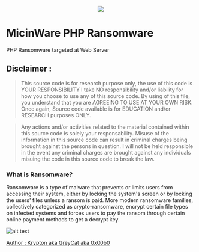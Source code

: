 <p align="center">
<img src="https://i.postimg.cc/gkQK4cwt/micin-2.png">
</p>

# MicinWare PHP Ransomware
PHP Ransomware targeted at Web Server


## Disclaimer : 

>  This source code is for research purpose only, the use of this code is YOUR RESPONSIBILITY
>  I take NO responsibility and/or liability for how you choose to use any of this source code. 
>  By using of this file, you understand that you are AGREEING TO USE AT YOUR OWN RISK. Once again, 
>  Source code available is for EDUCATION and/or RESEARCH purposes ONLY.

>  Any actions and/or activities related to the material contained within this source code is solely your responsability. Misuse of the information in this source code can result in criminal charges being brought against the persons in question. I will not be held responsible in the event any criminal charges are brought against any individuals misuing the code in this source code to break the law.


### What is Ransomware?

Ransomware is a type of malware that prevents or limits users from accessing their system, either by locking the system's screen or by locking the users' files unless a ransom is paid. More modern ransomware families, collectively categorized as crypto-ransomware, encrypt certain file types on infected systems and forces users to pay the ransom through certain online payment methods to get a decrypt key.

![alt text](https://steamuserimages-a.akamaihd.net/ugc/428196161228797543/6B13129C70F696A20340A1199D4A38DEB84CC317/ "Read Dis L3et -_-")

[Author : Krypton aka GreyCat aka 0x00b0](https://www.facebook.com/explore-our-brain)